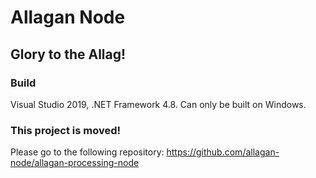 # Allagan Node

## Glory to the Allag!

### Build

Visual Studio 2019, .NET Framework 4.8. Can only be built on Windows.

### This project is moved!

Please go to the following repository: https://github.com/allagan-node/allagan-processing-node
